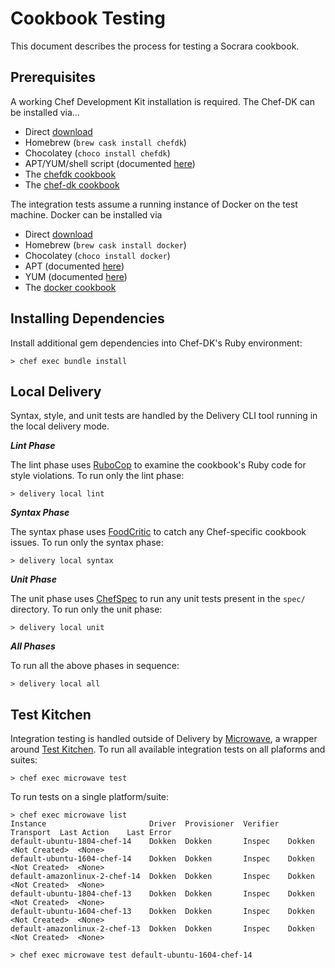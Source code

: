 # Cookbook Testing

This document describes the process for testing a Socrara cookbook.

## Prerequisites

A working Chef Development Kit installation is required. The Chef-DK can be installed via...

- Direct [download](https://downloads.chef.io/chef-dk/)
- Homebrew (`brew cask install chefdk`)
- Chocolatey (`choco install chefdk`)
- APT/YUM/shell script (documented [here](https://docs.chef.io/packages.html))
- The [chefdk cookbook](https://supermarket.chef.io/cookbooks/chefdk)
- The [chef-dk cookbook](https://supermarket.chef.io/cookbooks/chef-dk)

The integration tests assume a running instance of Docker on the test machine. Docker can be installed via

- Direct [download](https://store.docker.com/search?type=edition&offering=community)
- Homebrew (`brew cask install docker`)
- Chocolatey (`choco install docker`)
- APT (documented [here](https://docs.docker.com/install/linux/docker-ce/ubuntu/))
- YUM (documented [here](https://docs.docker.com/install/linux/docker-ce/centos/))
- The [docker cookbook](https://supermarket.chef.io/cookbooks/docker)

## Installing Dependencies

Install additional gem dependencies into Chef-DK's Ruby environment:

```shell
> chef exec bundle install
```

## Local Delivery

Syntax, style, and unit tests are handled by the Delivery CLI tool running in
the local delivery mode.

***Lint Phase***

The lint phase uses [RuboCop](https://github.com/bbatsov/rubocop) to examine the cookbook's Ruby code for style violations. To run only the lint phase:

```shell
> delivery local lint
```

***Syntax Phase***

The syntax phase uses [FoodCritic](http://www.foodcritic.io) to catch any Chef-specific cookbook issues. To run only the syntax phase:

```shell
> delivery local syntax
```

***Unit Phase***

The unit phase uses [ChefSpec](https://github.com/chefspec/chefspec) to run any unit tests present in the `spec/` directory. To run only the unit phase:

```shell
> delivery local unit
```

***All Phases***

To run all the above phases in sequence:

```shell
> delivery local all
```

## Test Kitchen

Integration testing is handled outside of Delivery by [Microwave](https://github.com/socrata-platform/kitchen-microwave), a wrapper around  [Test Kitchen](https://kitchen.ci). To run all available integration tests on all plaforms and suites:

```shell
> chef exec microwave test
```

To run tests on a single platform/suite:

```shell
> chef exec microwave list
Instance                       Driver  Provisioner  Verifier  Transport  Last Action    Last Error
default-ubuntu-1804-chef-14    Dokken  Dokken       Inspec    Dokken     <Not Created>  <None>
default-ubuntu-1604-chef-14    Dokken  Dokken       Inspec    Dokken     <Not Created>  <None>
default-amazonlinux-2-chef-14  Dokken  Dokken       Inspec    Dokken     <Not Created>  <None>
default-ubuntu-1804-chef-13    Dokken  Dokken       Inspec    Dokken     <Not Created>  <None>
default-ubuntu-1604-chef-13    Dokken  Dokken       Inspec    Dokken     <Not Created>  <None>
default-amazonlinux-2-chef-13  Dokken  Dokken       Inspec    Dokken     <Not Created>  <None>

> chef exec microwave test default-ubuntu-1604-chef-14
```
